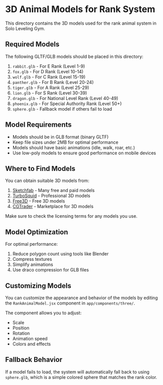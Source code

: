 # 3D Animal Models for Rank System

This directory contains the 3D models used for the rank animal system in Solo Leveling Gym.

## Required Models

The following GLTF/GLB models should be placed in this directory:

1. `rabbit.glb` - For E Rank (Level 1-9)
2. `fox.glb` - For D Rank (Level 10-14)
3. `wolf.glb` - For C Rank (Level 15-19)
4. `panther.glb` - For B Rank (Level 20-24)
5. `tiger.glb` - For A Rank (Level 25-29)
6. `lion.glb` - For S Rank (Level 30-39)
7. `dragon.glb` - For National Level Rank (Level 40-49)
8. `phoenix.glb` - For Special Authority Rank (Level 50+)
9. `sphere.glb` - Fallback model if others fail to load

## Model Requirements

- Models should be in GLB format (binary GLTF)
- Keep file sizes under 2MB for optimal performance
- Models should have basic animations (idle, walk, roar, etc.)
- Use low-poly models to ensure good performance on mobile devices

## Where to Find Models

You can obtain suitable 3D models from:

1. [Sketchfab](https://sketchfab.com/) - Many free and paid models
2. [TurboSquid](https://www.turbosquid.com/) - Professional 3D models
3. [Free3D](https://free3d.com/) - Free 3D models
4. [CGTrader](https://www.cgtrader.com/) - Marketplace for 3D models

Make sure to check the licensing terms for any models you use.

## Model Optimization

For optimal performance:

1. Reduce polygon count using tools like Blender
2. Compress textures
3. Simplify animations
4. Use draco compression for GLB files

## Customizing Models

You can customize the appearance and behavior of the models by editing the `RankAnimalModel.jsx` component in `app/components/three/`.

The component allows you to adjust:
- Scale
- Position
- Rotation
- Animation speed
- Colors and effects

## Fallback Behavior

If a model fails to load, the system will automatically fall back to using `sphere.glb`, which is a simple colored sphere that matches the rank color.
